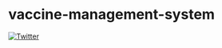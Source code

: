 # vaccine-management-system


[![Twitter](https://img.shields.io/twitter/url?style=social&url=https%3A%2F%2Fwww.twitter.com%2Fm_ogakadev)](https://twitter.com/intent/tweet?text=Wow:&url=https%3A%2F%2Fwww.github.com%2FMogakamo%2Fvaccine-management-system)
